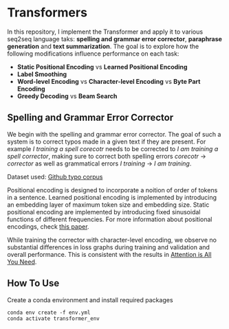 # Transformers 

In this repository, I implement the Transformer and apply it to various seq2seq language taks: **spelling and grammar error corrector**, **paraphrase generation** and **text summarization**. The goal is to explore how the following modifications influence performance on each task:

- **Static Positional Encoding** vs **Learned Positional Encoding** 
- **Label Smoothing**
- **Word-level Encoding** vs **Character-level Encoding** vs **Byte Part Encoding**
- **Greedy Decoding** vs **Beam Search**

## Spelling and Grammar Error Corrector
We begin with the spelling and grammar error corrector. The goal of such a system is to correct typos made in a given text if they are present. For example *I training a spell corecotr* needs to be corrected to *I am training a spell corrector*, making sure to correct both spelling errors *corecotr* -> *corrector* as well as grammatical errors *I training* -> *I am training*. 

Dataset used: [Github typo corpus](https://github.com/mhagiwara/github-typo-corpus) 

Positional encoding is designed to incorporate a noition of order of tokens in a sentence. Learned positional encoding is implemented by introducing an embedding layer of maximum token size and embedding size. Static positional encoding are implemented by introducing fixed sinusoidal functions of different frequencies. For more information about positional encodings, check [this paper](https://www.aclweb.org/anthology/2020.emnlp-main.555/). 

While training the corrector with character-level encoding, we observe no substantial differences in loss graphs during training and validation and overall performance. This is consistent with the results in [Attention is All You Need](https://arxiv.org/abs/1706.03762). 

## How To Use

Create a conda environment and install required packages
```
conda env create -f env.yml
conda activate transformer_env
```
